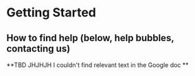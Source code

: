 # Getting Started

## How to find help (below, help bubbles, contacting us)
<div id="gv-how-to-find-help"></div>

<div id="TBD">
**TBD JHJHJH I couldn't find relevant text in the Google doc **
</div>

